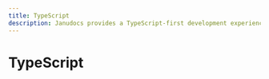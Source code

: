 ```yaml
---
title: TypeScript
description: Janudocs provides a TypeScript-first development experience with automatic setup when using create-janudocs.
---
```


# TypeScript
